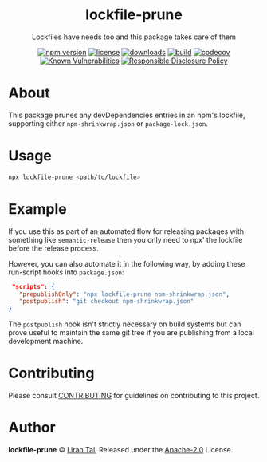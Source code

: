 <p align="center"><h1 align="center">
  lockfile-prune
</h1>

<p align="center">
  Lockfiles have needs too and this package takes care of them
</p>

<p align="center">
  <a href="https://www.npmjs.org/package/lockfile-prune"><img src="https://badgen.net/npm/v/lockfile-prune" alt="npm version"/></a>
  <a href="https://www.npmjs.org/package/lockfile-prune"><img src="https://badgen.net/npm/license/lockfile-prune" alt="license"/></a>
  <a href="https://www.npmjs.org/package/lockfile-prune"><img src="https://badgen.net/npm/dt/lockfile-prune" alt="downloads"/></a>
  <a href="https://github.com/lirantal/lockfile-prune/actions/workflows/main.yml"><img src="https://github.com/lirantal/lockfile-prune/actions/workflows/main.yml/badge.svg" alt="build"/></a>
  <a href="https://codecov.io/gh/lirantal/lockfile-prune"><img src="https://badgen.net/codecov/c/github/lirantal/lockfile-prune" alt="codecov"/></a>
  <a href="https://snyk.io/test/github/lirantal/lockfile-prune"><img src="https://snyk.io/test/github/lirantal/lockfile-prune/badge.svg" alt="Known Vulnerabilities"/></a>
  <a href="./SECURITY.md"><img src="https://img.shields.io/badge/Security-Responsible%20Disclosure-yellow.svg" alt="Responsible Disclosure Policy" /></a>
</p>

# About

This package prunes any devDependencies entries in an npm's lockfile, supporting
either `npm-shrinkwrap.json` or `package-lock.json`.

# Usage

```bash
npx lockfile-prune <path/to/lockfile>
```

# Example

If you use this as part of an automated flow for releasing packages with
something like `semantic-release` then you only need to npx' the lockfile
before the release process.

However, you can also automate it in the following way, by adding these
run-script hooks into `package.json`:

```json
 "scripts": {
   "prepublishOnly": "npx lockfile-prune npm-shrinkwrap.json",
   "postpublish": "git checkout npm-shrinkwrap.json"
}
```

The `postpublish` hook isn't strictly necessary on build systems but
can prove useful to maintain the same git tree if you are publishing
from a local development machine.

# Contributing

Please consult [CONTRIBUTING](./CONTRIBUTING.md) for guidelines on contributing to this project.

# Author

**lockfile-prune** © [Liran Tal](https://github.com/lirantal), Released under the [Apache-2.0](./LICENSE) License.
